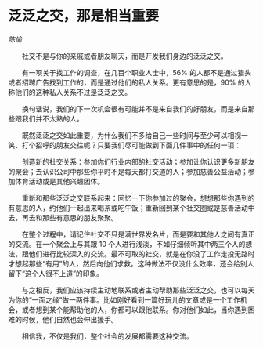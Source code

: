 # 泛泛之交，那是相当重要

*陈愉*

　　社交不是与你的亲戚或者朋友聊天，而是开发我们身边的泛泛之交。

　　有一项关于找工作的调查，在几百个职业人士中，56% 的人都不是通过猎头或者招聘广告找到工作的，而是通过他们的私人关系。更有意思的是，90% 的人称他们的这种私人关系不过是泛泛之交。

　　换句话说，我们的下一次机会很有可能并不是来自我们的好朋友，而是来自那些跟我们并不太熟的人。

　　既然泛泛之交如此重要，为什么我们不多给自己一些时间与至少可以相视一笑、打个招呼的朋友交往呢？只要我们尽可能做到下面几件事中的任何一项：

　　创造新的社交关系：参加你们行业内部的社交活动；参加让你认识更多新朋友的聚会；去认识公司中那些你平时不是每天都打交道的人；参加慈善公益活动；参加体育活动或是其他兴趣团体。

　　重新和那些泛泛之交联系起来：回忆一下你参加过的聚会，想想那些你遇到的有意思的人，约他们一起出来喝茶或吃午饭；重新回到某个社交圈或是慈善活动中去，再去和那些有意思的朋友聚聚。

　　在整个过程中，请记住社交不只是满世界发名片，而是要和其他人之间有真正的交流。在一个聚会上与其跟 10 个人进行浅淡，不如仔细倾听其中两三个人的想法，跟他们进行比较深入的交流。最不可取的社交，就是在你没了工作走投无路时才想起那些“有用”的人，然后向他们求救。这种做法不仅没什么效率，还会给别人留下“这个人很不上道”的印象。

　　与之相反，我们应该持续主动地联系或者主动帮助那些泛泛之交，也可以每天为你的“一面之缘”做一两件事。比如刚好看到一篇好玩儿的文章或是一个工作机会，或者想到某个能帮助他的人，你都可以跟他联系。你对他们如此，当你遇到困难的时候，他们自然也会伸出援手。

　　相信我，不仅是我们，整个社会的发展都需要这种交流。